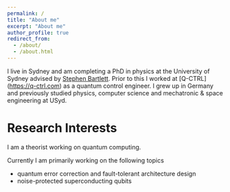 ```yaml
---
permalink: /
title: "About me"
excerpt: "About me"
author_profile: true
redirect_from: 
  - /about/
  - /about.html
---
```


I live in Sydney and am completing a PhD in physics at the University of Sydney advised by [Stephen Bartlett](https://scholar.google.com.au/citations?user=eL6YI1wAAAAJ&hl=en). Prior to this I worked at [Q-CTRL] (https://q-ctrl.com) as a quantum control engineer. I grew up in Germany and previously studied physics, computer science and mechatronic & space engineering at USyd.



Research Interests
======
I am a theorist working on quantum computing. 

Currently I am primarily working on the following topics
* quantum error correction and fault-tolerant architecture design
* noise-protected superconducting qubits

